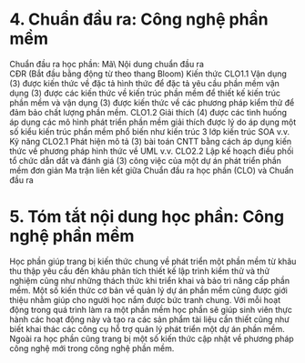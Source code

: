 # 4. Chuẩn đầu ra: Công nghệ phần mềm
Chuẩn đầu ra học phần: Mã\ Nội dung chuẩn đầu ra\
CĐR (Bắt đầu bằng động từ theo thang Bloom) Kiến thức
CLO1.1 Vận dụng (3) được kiến thức về đặc tả hình thức để đặc tả yêu cầu phần mềm vận dụng (3) được các kiến thức về kiến trúc phần mềm để thiết kế kiến trúc phần mềm và vận dụng (3) được kiến thức về các phương pháp kiểm thử để đảm bảo chất lượng phần mềm.
CLO1.2 Giải thích (4) được các tình huống áp dụng các mô hình phát triển phần mềm giải thích được lý do áp dụng một số kiểu kiến trúc phần mềm phổ biến như kiến trúc 3 lớp kiến trúc SOA v.v.
Kỹ năng
CLO2.1 Phát hiện mô tả (3) bài toán CNTT bằng cách áp dụng kiến thức về phương pháp hình thức về UML v.v.
CLO2.2 Lập kế hoạch điều phối tổ chức dẫn dắt và đánh giá (3) công việc của một dự án phát triển phần mềm đơn giản Ma trận liên kết giữa Chuẩn đầu ra học phần (CLO) và Chuẩn đầu ra

# 5. Tóm tắt nội dung học phần: Công nghệ phần mềm
Học phần giúp trang bị kiến thức chung về phát triển một phần mềm từ khâu thu thập yêu cầu đến khâu phân tích thiết kế lập trình kiểm thử và thử nghiệm cũng như những thách thức khi triển khai và bảo trì nâng cấp phần mềm. Một số kiến thức cơ bản về quản lý dự án phần mềm cũng được giới thiệu nhằm giúp cho người học nắm được bức tranh chung. Với mỗi hoạt động trong quá trình làm ra một phần mềm học phần sẽ giúp sinh viên thực hành các hoạt động này và tạo ra các sản phẩm tài liệu cần thiết cũng như biết khai thác các công cụ hỗ trợ quản lý phát triển một dự án phần mềm. Ngoài ra học phần cũng trang bị một số kiến thức cập nhật về phương pháp công nghệ mới trong công nghệ phần mềm.
